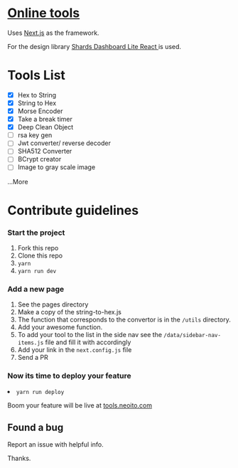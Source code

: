 # [Online tools](https://tools.neoito.com)

Uses [Next.js](https://nextjs.org) as the framework.

For the design library [Shards Dashboard Lite React
](https://designrevision.com/downloads/shards-dashboard-lite-react/) is used.

# Tools List

- [x] Hex to String<br>
- [x] String to Hex<br>
- [x] Morse Encoder<br>
- [x] Take a break timer<br>
- [x] Deep Clean Object<br>
- [ ] rsa key gen<br>
- [ ] Jwt converter/ reverse decoder<br>
- [ ] SHA512 Converter<br>
- [ ] BCrypt creator<br>
- [ ] Image to gray scale image<br>

...More

# Contribute guidelines

### Start the project

<ol>
<li>Fork this repo</li>
<li>Clone this repo</li>
<li><code>yarn</code></li>
<li><code>yarn run dev</code></li>
</ol>

### Add a new page

<ol>
<li>See the pages directory</li>
<li>Make a copy of the string-to-hex.js</li>
<li>The function that corresponds to the convertor is in the <code>/utils</code> directory.</li>
<li>Add your awesome function.</li>
<li>To add your tool to the list in the side nav see the <code>/data/sidebar-nav-items.js</code> file and fill it with accordingly</li>
<li>Add your link in the <code>next.config.js</code> file</li>
<li>Send a PR</li>

</ol>

### Now its time to deploy your feature

 <li><code>yarn run deploy</code></li>

Boom your feature will be live at [tools.neoito.com](https://tools.neoito.com)

## Found a bug

Report an issue with helpful info.

Thanks.
